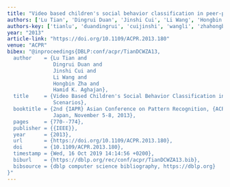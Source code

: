 ```yaml
---
title: "Video based children's social behavior classification in peer-play scenarios"
authors: ['Lu Tian', 'Dingrui Duan', 'Jinshi Cui', 'Li Wang', 'Hongbin Zha', 'Hamid K. Aghajan']
authors-key: ['tianlu', 'duandingrui', 'cuijinshi', 'wangli', 'zhahongbin', 'k.hamid']
year: "2013"
article-link: "https://doi.org/10.1109/ACPR.2013.180"
venue: "ACPR"
bibex: "@inproceedings{DBLP:conf/acpr/TianDCWZA13,
  author    = {Lu Tian and
               Dingrui Duan and
               Jinshi Cui and
               Li Wang and
               Hongbin Zha and
               Hamid K. Aghajan},
  title     = {Video Based Children's Social Behavior Classification in Peer-Play
               Scenarios},
  booktitle = {2nd {IAPR} Asian Conference on Pattern Recognition, {ACPR} 2013, Naha,
               Japan, November 5-8, 2013},
  pages     = {770--774},
  publisher = {{IEEE}},
  year      = {2013},
  url       = {https://doi.org/10.1109/ACPR.2013.180},
  doi       = {10.1109/ACPR.2013.180},
  timestamp = {Wed, 16 Oct 2019 14:14:56 +0200},
  biburl    = {https://dblp.org/rec/conf/acpr/TianDCWZA13.bib},
  bibsource = {dblp computer science bibliography, https://dblp.org}
}"
---
```

